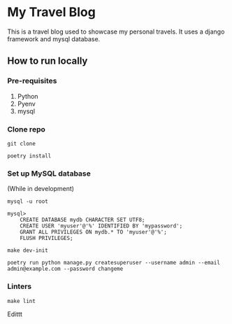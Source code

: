 # My Travel Blog
This is a travel blog used to showcase my personal travels. It uses a django framework and mysql database.

## How to run locally
### Pre-requisites
1. Python
2. Pyenv
3. mysql

### Clone repo
```
git clone

poetry install
```
### Set up MySQL database
(While in development)
```
mysql -u root

mysql> 
    CREATE DATABASE mydb CHARACTER SET UTF8;
	CREATE USER 'myuser'@'%' IDENTIFIED BY 'mypassword';
	GRANT ALL PRIVILEGES ON mydb.* TO 'myuser'@'%';
	FLUSH PRIVILEGES;
```

```
make dev-init

poetry run python manage.py createsuperuser --username admin --email admin@example.com --password changeme

```
### Linters
```
make lint
```

Edittt